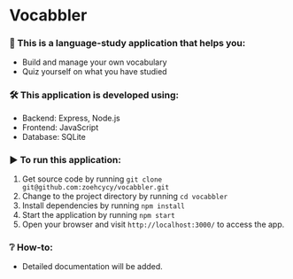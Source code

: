 # Vocabbler

### 📑 This is a language-study application that helps you:
- Build and manage your own vocabulary 
- Quiz yourself on what you have studied

### 🛠️ This application is developed using:
- Backend: Express, Node.js
- Frontend: JavaScript
- Database: SQLite

### ▶️ To run this application:
1. Get source code by running `git clone git@github.com:zoehcycy/vocabbler.git`
2. Change to the project directory by running `cd vocabbler`
3. Install dependencies by running `npm install`
4. Start the application by running `npm start`
5. Open your browser and visit `http://localhost:3000/` to access the app.

### ❔ How-to:
- Detailed documentation will be added.
